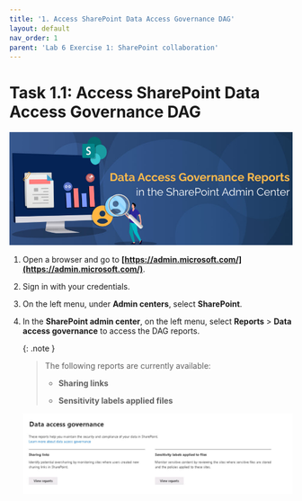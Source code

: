 ```yaml
---
title: '1. Access SharePoint Data Access Governance DAG'
layout: default
nav_order: 1
parent: 'Lab 6 Exercise 1: SharePoint collaboration'
---
```


# Task 1.1: Access SharePoint Data Access Governance DAG

![a2.jpg](../media/lab6/a2.jpg)

1. Open a browser and go to **[https://admin.microsoft.com/](https://admin.microsoft.com/)**.

1. Sign in with your credentials.

1. On the left menu, under **Admin centers**, select **SharePoint**.

1. In the **SharePoint admin center**, on the left menu, select **Reports** > **Data access governance** to access the DAG reports.  

    {: .note }
    > The following reports are currently available: 
    >- **Sharing links**
    >
    >- **Sensitivity labels applied files**
    >
    
    ![a3.jpg](../media/lab6/a3.jpg)

